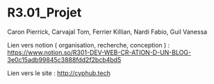 # R3.01_Projet
Caron Pierrick, Carvajal Tom, Ferrier Killian, Nardi Fabio, Guil Vanessa
  
Lien vers notion ( organisation, recherche, conception ) : 
https://www.notion.so/R301-DEV-WEB-CR-ATION-D-UN-BLOG-3e0c15adb99845c3888fdd2f2bcb4bd5

Lien vers le site : 
http://cyphub.tech

